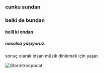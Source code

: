 
### cunku sundan 
### belki de bundan 
#### belli ki ondan
##### nasolsa yaşıyoruz.

sonuç olarak insan müzik dinlemek için yaşar.

![Stormtroopocat](https://octodex.github.com/images/stormtroopocat.jpg "The Stormtroopocat")
